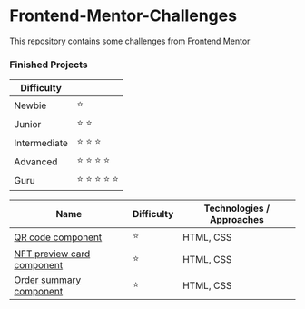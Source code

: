 # Frontend-Mentor-Challenges

This repository contains some challenges from [Frontend Mentor](https://www.frontendmentor.io/challenges?sort=difficulty|asc)

### Finished Projects

|Difficulty | |
|---|---|
| Newbie | :star: |
| Junior | :star: :star: |
| Intermediate | :star: :star: :star: |
| Advanced | :star: :star: :star: :star: |
| Guru | :star: :star: :star: :star: :star: |

|Name|Difficulty| Technologies / Approaches |
|---|---|---|
|  [QR code component](https://jhsanchezm.github.io/Frontend-Mentor-Challenge/qr-code-component-main/index.html) | :star:   | HTML, CSS |
|  [NFT preview card component](https://jhsanchezm.github.io/Frontend-Mentor-Challenge/nft-preview-card-component-main/index.html) | :star:   | HTML, CSS |
|  [Order summary component](https://jhsanchezm.github.io/Frontend-Mentor-Challenge/order-summary-component-main/index.html) | :star:   | HTML, CSS |



